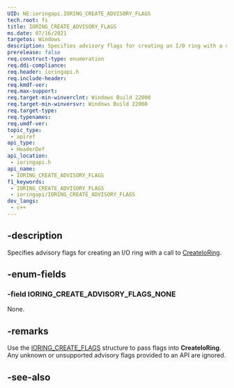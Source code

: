 ```yaml
---
UID: NE:ioringapi.IORING_CREATE_ADVISORY_FLAGS
tech.root: fs
title: IORING_CREATE_ADVISORY_FLAGS
ms.date: 07/16/2021
targetos: Windows
description: Specifies advisory flags for creating an I/O ring with a call to CreateIoRing.
prerelease: false
req.construct-type: enumeration
req.ddi-compliance: 
req.header: ioringapi.h
req.include-header: 
req.kmdf-ver: 
req.max-support: 
req.target-min-winverclnt: Windows Build 22000 
req.target-min-winversvr: Windows Build 22000
req.target-type: 
req.typenames: 
req.umdf-ver: 
topic_type:
 - apiref
api_type:
 - HeaderDef
api_location:
 - ioringapi.h
api_name:
 - IORING_CREATE_ADVISORY_FLAGS
f1_keywords:
 - IORING_CREATE_ADVISORY_FLAGS
 - ioringapi/IORING_CREATE_ADVISORY_FLAGS
dev_langs:
 - c++
---
```


## -description

Specifies advisory flags for creating an I/O ring with a call to [CreateIoRing](nf-ioringapi-createioring.md).

## -enum-fields

### -field IORING_CREATE_ADVISORY_FLAGS_NONE

None.

## -remarks

Use the [IORING_CREATE_FLAGS](ns-ioringapi-ioring_create_flags.md) structure to pass flags into **CreateIoRing**. Any unknown or unsupported advisory flags provided to an API are ignored.

## -see-also

